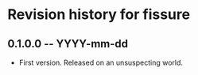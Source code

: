 # Revision history for fissure

## 0.1.0.0  -- YYYY-mm-dd

* First version. Released on an unsuspecting world.
